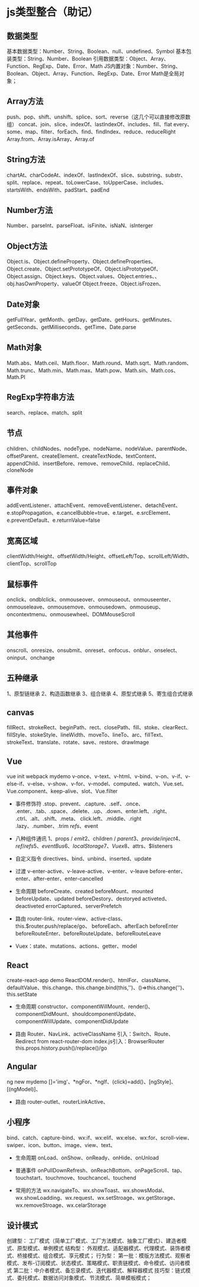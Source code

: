 # js类型整合（助记）
## 数据类型
基本数据类型：Number、String、Boolean、null、undefined、Symbol
基本包装类型：String、Number、Boolean
引用数据类型：Object、Array、Function、RegExp、Date、Error、Math
JS内置对象：Number、String、Boolean、Object、Array、Function、RegExp、Date、Error
Math是全局对象；

## Array方法
push、pop、shift、unshift、splice、sort、reverse（这几个可以直接修改原数组）
concat、join、slice、indexOf、lastIndexOf、includes、fill、flat
every、some、map、filter、forEach、find、findIndex、reduce、reduceRight
Array.from、Array.isArray、Array.of

## String方法
chartAt、charCodeAt、indexOf、lastIndexOf、slice、substring、substr、split、replace、repeat、toLowerCase、toUpperCase、includes、startsWith、endsWith、padStart、padEnd

## Number方法
Number、parseInt、parseFloat、isFinite、isNaN、isInterger

## Object方法
Object.is、Object.defineProperty、Object.defineProperties、Object.create、Object.setPrototypeOf、Object.isPrototypeOf、Object.assign、Object.keys、Object.values、Object.entries、、obj.hasOwnProperty、valueOf
Object.freeze、Object.isFrozen、

## Date对象
getFullYear、getMonth、getDay、getDate、getHours、getMinutes、getSeconds、getMilliseconds、getTime、Date.parse

## Math对象
Math.abs、Math.ceil、Math.floor、Math.round、Math.sqrt、Math.random、Math.trunc、Math.min、Math.max、Math.pow、Math.sin、Math.cos、Math.PI

## RegExp字符串方法
search、replace、match、split

## 节点
children、childNodes、nodeType、nodeName、nodeValue、parentNode、offsetParent、createElement、createTextNode、textContent、appendChild、insertBefore、remove、removeChild、replaceChild、cloneNode

## 事件对象
addEventListener、attachEvent、removeEventListener、detachEvent、e.stopPropagation、e.cancelBubble=true、e.target、e.srcElement、e.preventDefault、e.returnValue=false

## 宽高区域
clientWidth/Height、offsetWidth/Height、offsetLeft/Top、scrollLeft/Width、clientTop、scrollTop

## 鼠标事件
onclick、ondblclick、onmouseover、onmouseout、onmouseenter、onmouseleave、onmousemove、onmousedown、onmouseup、oncontextmenu、onmousewheel、DOMMouseScroll

## 其他事件
onscroll、onresize、onsubmit、onreset、onfocus、onblur、onselect、oninput、onchange

## 五种继承
1、原型链继承
2、构造函数继承
3、组合继承
4、原型式继承
5、寄生组合式继承

## canvas
fillRect、strokeRect、beginPath、rect、closePath、fill、stoke、clearRect、fillStyle、stokeStyle、lineWidth、moveTo、lineTo、arc、fillText、strokeText、translate、rotate、save、restore、drawImage


## Vue
vue init webpack mydemo
v-once、v-text、v-html、v-bind、v-on、v-if、v-else-if、v-else、v-show、v-for、v-model、computed、watch、Vue.set、Vue.component、keep-alive、slot、Vue.filter

* 事件修饰符
.stop、prevent、.capture、.self、.once、
.enter、.tab、.space、.delete、.up、.down、enter.left、.right、
.ctrl、.alt、.shift、.meta、
click.left、.middle、.right
.lazy、.number、.trim
$refs、$event

* 八种组件通讯
1、props / $emit
2、$children / $parent
3、provide / inject
4、ref / refs
5、eventBus
6、localStorage
7、Vuex
8、$attrs、$listeners

* 自定义指令
directives、bind、unbind、inserted、update

* 过渡
v-enter-active、v-leave-active、v-enter、v-leave
before-enter、enter、after-enter、enter-cancelled

* 生命周期
beforeCreate、created
beforeMount、mounted
beforeUpdate、updated
beforeDestory、destoryed
activeted、deactiveted
errorCaptured、serverPrefetch

* 路由
router-link、router-view、active-class、this.$router.push/replace/go、
beforeEach、afterEach
beforeEnter
beforeRouteEnter、beforeRouteUpdate、beforeRouteLeave

* Vuex：state、mutations、actions、getter、model


## React
create-react-app demo
ReactDOM.render()、htmlFor、className、defaultValue、this.change、this.change.bind(this,'')、()=>this.change('')、this.setState

* 生命周期
constructor、componentWillMount、render()、componentDidMount、shouldcomponentUpdate、componentWillUpdate、componentDidUpdate

* 路由
Router、NavLink、activeClassName
引入：Switch、Route、Redirect  from react-router-dom
index.js引入：BrowserRouter
this.props.history.push()/replace()/go


## Angular
ng new mydemo
[]='img'、*ngFor、*ngIf、(click)=add()、[ngStyle]、[(ngModel)]、

* 路由
router-outlet、routerLinkActive、


## 小程序
bind、catch、capture-bind、wx:if、wx:elif、wx:else、wx:for、scroll-view、swiper、icon、button、image、view、text、

* 生命周期
onLoad、onShow、onReady、onHide、onUnload

* 普通事件
onPullDownRefresh、onReachBottom、onPageScroll、tap、touchstart、touchmove、touchcancel、touchend

* 常用的方法
wx.navigateTo、wx.showToast、wx.showsModal、wx.showLoadding、wx.request、wx.setStroage、wx.getStorage、wx.removeStroage、wx.celarStorage



## 设计模式
创建型：
工厂模式（简单工厂模式、工厂方法模式、抽象工厂模式）、建造者模式、原型模式、单例模式
结构型：
外观模式、适配器模式、代理模式、装饰者模式、桥接模式、组合模式、享元模式；
行为型：
第一批：模版方法模式、观察者模式、发布-订阅模式、状态模式、策略模式、职责链模式、命令模式、访问者模式
第二批：中介者模式、备忘录模式、迭代器模式、解释器模式
技巧型：链式模式、委托模式、数据访问对象模式、节流模式、简单模板模式；
